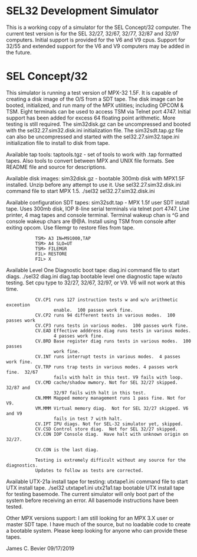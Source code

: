 # SEL32 Development Simulator

This is a working copy of a simulator for the SEL Concept/32 computer.
The current test version is for the SEL 32/27, 32/67, 32/77, 32/87 and
32/97 computers.  Initial support is provided for the V6 and V9 cpus.
Support for 32/55 and extended support for the V6 and V9 computers may
be added in the future.

# SEL Concept/32 

This simulator is running a test version of MPX-32 1.5F.  It is capable of
creating a disk image of the O/S from a SDT tape.  The disk image can be
booted, initialized, and run many of the MPX utilities; including OPCOM & TSM.
Eight terminals can be used to access TSM via Telnet port 4747.  Initial
support has been added for excess 64 floating point arithmetic.  More testing
is still required.  The sim32disk.gz can be uncompressed and booted with the
sel32.27.sim32.disk.ini initialization file.  The sim32sdt.tap.gz file can
also be uncompressed and started with the sel32.27.sim32.tape.ini initialization
file to install to disk from tape.

Available tap tools:
taptools.tgz - set of tools to work with .tap formatted tapes.  Also tools
               to convert between MPX and UNIX file formats.  See README
               file and source for descriptions.

Available disk images:
sim32disk.gz - bootable 300mb disk with MPX1.5F installed.  Unzip before
               any attempt to use it.  Use sel32.27.sim32.disk.ini command
               file to start MPX 1.5.  ./sel32 sel32.27.sim32.disk.ini

Available configuration SDT tapes:
sim32sdt.tap - MPX 1.5f user SDT install tape.  Uses 300mb disk, IOP 8-line
               serial terminals via telnet port 4747.  Line printer, 4 mag
               tapes and console terminal.  Terminal wakeup chan is ^G and
               console wakeup chars are @@A.  Install using TSM from console
               after exiting opcom.  Use filemgr to restore files from tape.

               TSM> A3 IN=M91000,TAP
               TSM> A4 SLO=UT
               TSM> FILEMGR
               FIL> RESTORE
               FIL> X

Available Level One Diagnostic boot tape:
diag.ini       command file to start diags. ./sel32 diag.ini
diag.tap       bootable level one diagnostic tape w/auto testing.  Set cpu type
               to 32/27, 32/67, 32/97, or V9.  V6 will not work at this time.

               CV.CP1 runs 127 instruction tests w and w/o arithmetic exceotion
                      enable.  100 passes work fine.
               CV.CP2 runs 94 different tests in various modes.  100 passes work
               CV.CP3 runs tests in various modes.  100 passes work fine.
               CV.EAD Effective adddress diag runs tests in various modes.
                      4 passes work fine.
               CV.BRD Base register diag runs tests in various modes.  100 passes
                      work fine.
               CV.INT runs interrupt tests in various modes.  4 passes work fine.
               CV.TRP runs trap tests in various modes. 4 passes work fine.  32/67
                      fails with halt in this test. V9 fails with loop.
               CV.CMD cache/shadow mwmory. Not for SEL 32/27 skipped.  32/87 and
                      32/97 fails with halt in this test.
               CN.MMM Mapped memory management runs 1 pass fine. Not for V9.
               VM.MMM Virtual memory diag.  Not for SEL 32/27 skipped. V6 and V9
                      fails in test 7 with halt.
               CV.IPT IPU diags. Not for SEL-32 simulator yet, skipped.
               CV.CSD Control store diag.  Not for SEL 32/27 skipped.
               CV.CON IOP Console diag.  Have halt with unknown origin on 32/27.

               CV.CON is the last diag.

               Testing is extremely difficult without any source for the diagnostics.
               Updates to follow as tests are corrected.

Available UTX-21a install tape for testing:
utxtape1.ini   command file to start UTX install tape.  ./sel32 utxtape1.ini
utx21a1.tap    bootable UTX install tape for testing basemode.  The current
               simulator will only boot part of the system before receiving
               an error.  All basemode instructions have been tested.

Other MPX versions support:
               I am still looking for an MPX 3.X user or master SDT tape.  I have
               much of the source, but no loadable code to create a bootable system.
               Please keep looking for anyone who can provide these tapes.

James C. Bevier
09/17/2019

